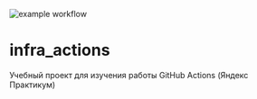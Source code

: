 ![example workflow](https://github.com/tu2gin/infra_actions/actions/workflows/main.yml/badge.svg)

# infra_actions
Учебный проект для изучения работы GitHub Actions (Яндекс Практикум)


